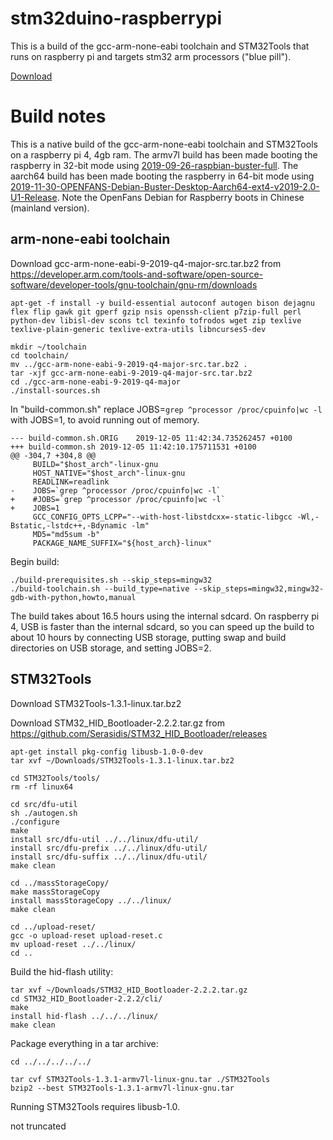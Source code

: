 # stm32duino-raspberrypi

This is a build of the gcc-arm-none-eabi  toolchain and STM32Tools  that runs on raspberry pi and targets stm32 arm processors ("blue pill").

[Download](https://github.com/koendv/stm32duino-raspberrypi/releases/tag/v1.3.1-0)
# Build notes
This is a native build of the gcc-arm-none-eabi toolchain and STM32Tools on a raspberry pi 4, 4gb ram. The armv7l build has been made booting the raspberry in 32-bit mode using [2019-09-26-raspbian-buster-full](https://www.raspberrypi.org/downloads/raspbian/). The aarch64 build has been made booting the raspberry in 64-bit mode using [2019-11-30-OPENFANS-Debian-Buster-Desktop-Aarch64-ext4-v2019-2.0-U1-Release](https://github.com/openfans-community-offical/Debian-Pi-Aarch64). Note the OpenFans Debian for Raspberry boots in Chinese (mainland version). 

## arm-none-eabi toolchain
Download gcc-arm-none-eabi-9-2019-q4-major-src.tar.bz2 from
https://developer.arm.com/tools-and-software/open-source-software/developer-tools/gnu-toolchain/gnu-rm/downloads

```
apt-get -f install -y build-essential autoconf autogen bison dejagnu flex flip gawk git gperf gzip nsis openssh-client p7zip-full perl python-dev libisl-dev scons tcl texinfo tofrodos wget zip texlive texlive-plain-generic texlive-extra-utils libncurses5-dev

mkdir ~/toolchain
cd toolchain/
mv ../gcc-arm-none-eabi-9-2019-q4-major-src.tar.bz2 .
tar -xjf gcc-arm-none-eabi-9-2019-q4-major-src.tar.bz2
cd ./gcc-arm-none-eabi-9-2019-q4-major
./install-sources.sh 
```
In "build-common.sh" replace JOBS=`grep ^processor /proc/cpuinfo|wc -l` with JOBS=1, to avoid running out of memory.
```
--- build-common.sh.ORIG	2019-12-05 11:42:34.735262457 +0100
+++ build-common.sh	2019-12-05 11:42:10.175711531 +0100
@@ -304,7 +304,8 @@
     BUILD="$host_arch"-linux-gnu
     HOST_NATIVE="$host_arch"-linux-gnu
     READLINK=readlink
-    JOBS=`grep ^processor /proc/cpuinfo|wc -l`
+    #JOBS=`grep ^processor /proc/cpuinfo|wc -l`
+    JOBS=1
     GCC_CONFIG_OPTS_LCPP="--with-host-libstdcxx=-static-libgcc -Wl,-Bstatic,-lstdc++,-Bdynamic -lm"
     MD5="md5sum -b"
     PACKAGE_NAME_SUFFIX="${host_arch}-linux"
```
Begin build:
```
./build-prerequisites.sh --skip_steps=mingw32
./build-toolchain.sh --build_type=native --skip_steps=mingw32,mingw32-gdb-with-python,howto,manual
```
The build takes about 16.5 hours using the internal sdcard. On raspberry pi 4, USB is faster than the internal sdcard, so you can speed up the build to about 10 hours by connecting USB storage, putting swap and build directories on USB storage, and setting JOBS=2.

## STM32Tools

Download STM32Tools-1.3.1-linux.tar.bz2 

Download STM32_HID_Bootloader-2.2.2.tar.gz from https://github.com/Serasidis/STM32_HID_Bootloader/releases

```
apt-get install pkg-config libusb-1.0-0-dev
tar xvf ~/Downloads/STM32Tools-1.3.1-linux.tar.bz2

cd STM32Tools/tools/
rm -rf linux64

cd src/dfu-util
sh ./autogen.sh
./configure
make
install src/dfu-util ../../linux/dfu-util/
install src/dfu-prefix ../../linux/dfu-util/
install src/dfu-suffix ../../linux/dfu-util/
make clean

cd ../massStorageCopy/
make massStorageCopy
install massStorageCopy ../../linux/
make clean

cd ../upload-reset/
gcc -o upload-reset upload-reset.c
mv upload-reset ../../linux/
cd ..
```

Build the hid-flash utility:

```
tar xvf ~/Downloads/STM32_HID_Bootloader-2.2.2.tar.gz 
cd STM32_HID_Bootloader-2.2.2/cli/
make
install hid-flash ../../../linux/
make clean
```
Package everything in a tar archive:
```
cd ../../../../../

tar cvf STM32Tools-1.3.1-armv7l-linux-gnu.tar ./STM32Tools
bzip2 --best STM32Tools-1.3.1-armv7l-linux-gnu.tar
```
Running STM32Tools requires libusb-1.0.

not truncated
